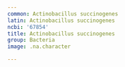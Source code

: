 ```yaml
---
common: Actinobacillus succinogenes
latin: Actinobacillus succinogenes
ncbi: '67854'
title: Actinobacillus succinogenes
group: Bacteria
image: .na.character

---
```

